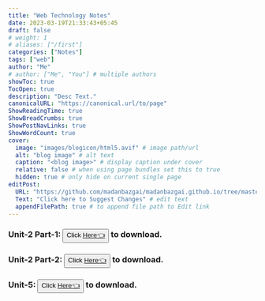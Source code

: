 ```yaml
---
title: "Web Technology Notes"
date: 2023-03-19T21:33:43+05:45
draft: false
# weight: 1
# aliases: ["/first"]
categories: ["Notes"]
tags: ["web"]
author: "Me"
# author: ["Me", "You"] # multiple authors
showToc: true
TocOpen: true
description: "Desc Text."
canonicalURL: "https://canonical.url/to/page"
ShowReadingTime: true
ShowBreadCrumbs: true
ShowPostNavLinks: true
ShowWordCount: true
cover:
  image: "images/blogicon/html5.avif" # image path/url
  alt: "blog image" # alt text
  caption: "<blog image>" # display caption under cover
  relative: false # when using page bundles set this to true
  hidden: true # only hide on current single page
editPost:
  URL: "https://github.com/madanbazgai/madanbazgai.github.io/tree/master/content/posts/"
  Text: "Click here to Suggest Changes" # edit text
  appendFilePath: true # to append file path to Edit link
---
```


### Unit-2 Part-1: <button>Click [ Here👈](/notes/web-technology/web-tech-unit-2-part-1.pdf)</button> to download.

### Unit-2 Part-2: <button>Click [ Here👈](/notes/web-technology/web-tech-unit-2-part-2.pdf)</button> to download.

### Unit-5: <button>Click [ Here👈](/notes/web-technology/web-tech-unit-5.pdf)</button> to download.
